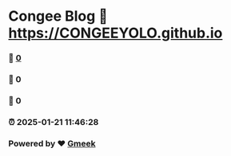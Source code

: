 # Congee Blog :link: https://CONGEEYOLO.github.io 
### :page_facing_up: [0](https://CONGEEYOLO.github.io/tag.html) 
### :speech_balloon: 0 
### :hibiscus: 0 
### :alarm_clock: 2025-01-21 11:46:28 
### Powered by :heart: [Gmeek](https://github.com/Meekdai/Gmeek)
